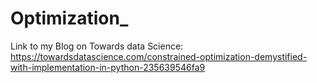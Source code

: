 # Optimization_
Link to my Blog on Towards data Science:
https://towardsdatascience.com/constrained-optimization-demystified-with-implementation-in-python-235639546fa9
